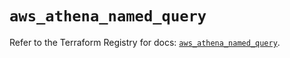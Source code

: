 # `aws_athena_named_query`

Refer to the Terraform Registry for docs: [`aws_athena_named_query`](https://registry.terraform.io/providers/hashicorp/aws/6.5.0/docs/resources/athena_named_query).
